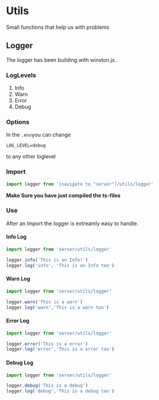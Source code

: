 # Utils

Small functions that help us with problems

## Logger

The logger has been building with winston.js .

### LogLevels

1. Info
2. Warn
3. Error
4. Debug

### Options

In the `.env`you can change

```
LOG_LEVEL=debug
```

to any other loglevel

### Import

```ts
import logger from '[navigate to "server"]/utils/logger'
```

**Make Sure you have just compiled the ts-files**

### Use

After an Import the logger is extreamly easy to handle.

#### Info Log

```ts
import logger from 'server/utils/logger'

logger.info('This is an Info!')
logger.log('info', 'This is an Info too')
```
#### Warn Log

```ts
import logger from 'server/utils/logger'

logger.warn('This is a warn')
logger.log('warn','This is a warn too')
```
#### Error Log

```ts
import logger from 'server/utils/logger'

logger.error('This is a error')
logger.log('error','This is a error too')
```

#### Debug Log

```ts
import logger from 'server/utils/logger'

logger.debug('This is a debug')
logger.log('debug','This is a debug too')
```

